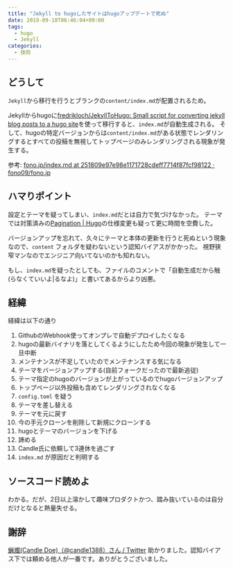 ```yaml
---
title: "Jekyll to hugoしたサイトはhugoアップデートで死ぬ"
date: 2019-09-18T06:46:04+09:00
tags:
  - hugo
  - Jekyll
categories:
  - 技術
---
```


## どうして

`Jekyll`から移行を行うとブランクの`content/index.md`が配置されるため。

Jekyllからhugoに[fredrikloch/JekyllToHugo: Small script for converting jekyll blog posts to a hugo site](https://github.com/fredrikloch/JekyllToHugo)を使って移行すると、`index.md`が自動生成される。
そして、hugoの特定バージョンからは`content/index.md`がある状態でレンダリングするとすべての投稿を無視してトップページのみレンダリングされる現象が発生する。

参考: [fono.jp/index.md at 251809e97e98e1171728cdeff7714f87fcf98122 · fono09/fono.jp](https://github.com/fono09/fono.jp/blob/251809e97e98e1171728cdeff7714f87fcf98122/content/index.md)

## ハマりポイント

設定とテーマを疑ってしまい、`index.md`だとは自力で気づけなかった。
テーマでは対策済みの[Pagination | Hugo](https://gohugo.io/templates/pagination/)の仕様変更も疑って更に時間を空費した。

バージョンアップを忘れて、久々にテーマと本体の更新を行うと死ぬという現象なので、`content` フォルダを疑わないという認知バイアスがかかった。
視野狭窄マンなのでエンジニア向いてないのかも知れない。

もし、`index.md`を疑ったとしても、ファイルのコメントで「自動生成だから触(らなくていいよ|るなよ)」と書いてあるからより凶悪。

## 経緯

経緯は以下の通り

1. GithubのWebhook使ってオンプレで自動デプロイしたくなる
1. hugoの最新バイナリを落としてくるようにしたため今回の現象が発生して一旦中断
1. メンテナンスが不足していたのでメンテナンスする気になる
1. テーマをバージョンアップする(自前フォークだったので最新追従)
1. テーマ指定のhugoのバージョンが上がっているのでhugoバージョンアップ
1. トップページ以外投稿も含めてレンダリングされなくなる
1. `config.toml` を疑う
1. テーマを差し替える
1. テーマを元に戻す
1. 今の手元クローンを削除して新規にクローンする
1. hugoとテーマのバージョンを下げる
1. 諦める
1. Candle氏に依頼して3連休を過ごす
1. `index.md` が原因だと判明する

## ソースコード読めよ

わかる。だが、2日以上溶かして趣味プロダクトかつ、踏み抜いているのは自分だけとなると熱量失せる。

## 謝辞

[蝋燭(Candle Doe)（@candle1388）さん / Twitter](https://twitter.com/candle1388)
助かりました。認知バイアス下では頼める他人が一番です。ありがとうございました。
